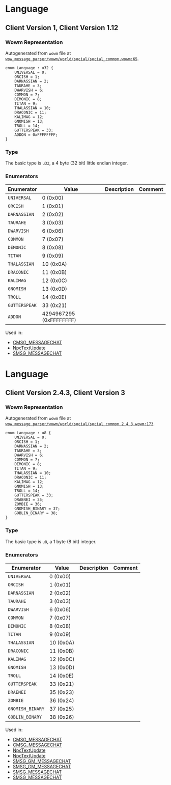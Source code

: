 # Language

## Client Version 1, Client Version 1.12

### Wowm Representation

Autogenerated from `wowm` file at [`wow_message_parser/wowm/world/social/social_common.wowm:65`](https://github.com/gtker/wow_messages/tree/main/wow_message_parser/wowm/world/social/social_common.wowm#L65).

```rust,ignore
enum Language : u32 {
    UNIVERSAL = 0;
    ORCISH = 1;
    DARNASSIAN = 2;
    TAURAHE = 3;
    DWARVISH = 6;
    COMMON = 7;
    DEMONIC = 8;
    TITAN = 9;
    THALASSIAN = 10;
    DRACONIC = 11;
    KALIMAG = 12;
    GNOMISH = 13;
    TROLL = 14;
    GUTTERSPEAK = 33;
    ADDON = 0xFFFFFFFF;
}
```
### Type
The basic type is `u32`, a 4 byte (32 bit) little endian integer.
### Enumerators
| Enumerator | Value  | Description | Comment |
| --------- | -------- | ----------- | ------- |
| `UNIVERSAL` | 0 (0x00) |  |  |
| `ORCISH` | 1 (0x01) |  |  |
| `DARNASSIAN` | 2 (0x02) |  |  |
| `TAURAHE` | 3 (0x03) |  |  |
| `DWARVISH` | 6 (0x06) |  |  |
| `COMMON` | 7 (0x07) |  |  |
| `DEMONIC` | 8 (0x08) |  |  |
| `TITAN` | 9 (0x09) |  |  |
| `THALASSIAN` | 10 (0x0A) |  |  |
| `DRACONIC` | 11 (0x0B) |  |  |
| `KALIMAG` | 12 (0x0C) |  |  |
| `GNOMISH` | 13 (0x0D) |  |  |
| `TROLL` | 14 (0x0E) |  |  |
| `GUTTERSPEAK` | 33 (0x21) |  |  |
| `ADDON` | 4294967295 (0xFFFFFFFF) |  |  |

Used in:
* [CMSG_MESSAGECHAT](cmsg_messagechat.md)
* [NpcTextUpdate](npctextupdate.md)
* [SMSG_MESSAGECHAT](smsg_messagechat.md)

# Language

## Client Version 2.4.3, Client Version 3

### Wowm Representation

Autogenerated from `wowm` file at [`wow_message_parser/wowm/world/social/social_common_2_4_3.wowm:173`](https://github.com/gtker/wow_messages/tree/main/wow_message_parser/wowm/world/social/social_common_2_4_3.wowm#L173).

```rust,ignore
enum Language : u8 {
    UNIVERSAL = 0;
    ORCISH = 1;
    DARNASSIAN = 2;
    TAURAHE = 3;
    DWARVISH = 6;
    COMMON = 7;
    DEMONIC = 8;
    TITAN = 9;
    THALASSIAN = 10;
    DRACONIC = 11;
    KALIMAG = 12;
    GNOMISH = 13;
    TROLL = 14;
    GUTTERSPEAK = 33;
    DRAENEI = 35;
    ZOMBIE = 36;
    GNOMISH_BINARY = 37;
    GOBLIN_BINARY = 38;
}
```
### Type
The basic type is `u8`, a 1 byte (8 bit) integer.
### Enumerators
| Enumerator | Value  | Description | Comment |
| --------- | -------- | ----------- | ------- |
| `UNIVERSAL` | 0 (0x00) |  |  |
| `ORCISH` | 1 (0x01) |  |  |
| `DARNASSIAN` | 2 (0x02) |  |  |
| `TAURAHE` | 3 (0x03) |  |  |
| `DWARVISH` | 6 (0x06) |  |  |
| `COMMON` | 7 (0x07) |  |  |
| `DEMONIC` | 8 (0x08) |  |  |
| `TITAN` | 9 (0x09) |  |  |
| `THALASSIAN` | 10 (0x0A) |  |  |
| `DRACONIC` | 11 (0x0B) |  |  |
| `KALIMAG` | 12 (0x0C) |  |  |
| `GNOMISH` | 13 (0x0D) |  |  |
| `TROLL` | 14 (0x0E) |  |  |
| `GUTTERSPEAK` | 33 (0x21) |  |  |
| `DRAENEI` | 35 (0x23) |  |  |
| `ZOMBIE` | 36 (0x24) |  |  |
| `GNOMISH_BINARY` | 37 (0x25) |  |  |
| `GOBLIN_BINARY` | 38 (0x26) |  |  |

Used in:
* [CMSG_MESSAGECHAT](cmsg_messagechat.md)
* [CMSG_MESSAGECHAT](cmsg_messagechat.md)
* [NpcTextUpdate](npctextupdate.md)
* [NpcTextUpdate](npctextupdate.md)
* [SMSG_GM_MESSAGECHAT](smsg_gm_messagechat.md)
* [SMSG_GM_MESSAGECHAT](smsg_gm_messagechat.md)
* [SMSG_MESSAGECHAT](smsg_messagechat.md)
* [SMSG_MESSAGECHAT](smsg_messagechat.md)

